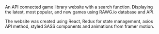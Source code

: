 An API connected game library website with a search function. Displaying the latest, most popular, and new games using RAWG.io database and API.

The website was created using React, Redux for state management, axios API method, styled SASS components and animations from framer motion.

